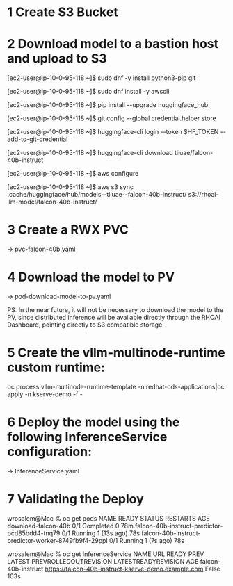 # 1 Create S3 Bucket

# 2 Download model to a bastion host and upload to S3
[ec2-user@ip-10-0-95-118 ~]$ sudo dnf -y install python3-pip git

[ec2-user@ip-10-0-95-118 ~]$ sudo dnf install -y awscli

[ec2-user@ip-10-0-95-118 ~]$ pip install --upgrade huggingface_hub

[ec2-user@ip-10-0-95-118 ~]$ git config --global credential.helper store

[ec2-user@ip-10-0-95-118 ~]$ huggingface-cli login --token $HF_TOKEN --add-to-git-credential

[ec2-user@ip-10-0-95-118 ~]$ huggingface-cli download tiiuae/falcon-40b-instruct

[ec2-user@ip-10-0-95-118 ~]$ aws configure

[ec2-user@ip-10-0-95-118 ~]$ aws s3 sync .cache/huggingface/hub/models--tiiuae--falcon-40b-instruct/ s3://rhoai-llm-model/falcon-40b-instruct/ 

# 3 Create a RWX PVC
-> pvc-falcon-40b.yaml

# 4 Download the model to PV
-> pod-download-model-to-pv.yaml

PS: In the near future, it will not be necessary to download the model to the PV, since distributed inference will be available directly through the RHOAI Dashboard, pointing directly to S3 compatible storage.

# 5 Create the vllm-multinode-runtime custom runtime:
oc process vllm-multinode-runtime-template -n redhat-ods-applications|oc apply -n kserve-demo -f -

# 6 Deploy the model using the following InferenceService configuration:
-> InferenceService.yaml

# 7 Validating the Deploy

wrosalem@Mac % oc get pods
NAME                                                   READY   STATUS      RESTARTS      AGE
download-falcon-40b                                    0/1     Completed   0             78m
falcon-40b-instruct-predictor-bcd85bdd4-tnq79          0/1     Running     1 (13s ago)   78s
falcon-40b-instruct-predictor-worker-8749fb9f4-29ppl   0/1     Running     1 (7s ago)    78s


wrosalem@Mac % oc get InferenceService
NAME                  URL                                                   READY   PREV   LATEST   PREVROLLEDOUTREVISION   LATESTREADYREVISION   AGE
falcon-40b-instruct   https://falcon-40b-instruct-kserve-demo.example.com   False                                                                 103s